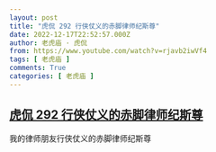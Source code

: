 ```yaml
---
layout: post
title: "虎侃 292 行侠仗义的赤脚律师纪斯尊"
date: 2022-12-17T22:52:57.000Z
author: 老虎庙 · 虎侃
from: https://www.youtube.com/watch?v=rjavb2iwVf4
tags: [ 老虎庙 ]
comments: True
categories: [ 老虎庙 ]
---
```

<!--1671317577000-->
[虎侃 292 行侠仗义的赤脚律师纪斯尊](https://www.youtube.com/watch?v=rjavb2iwVf4)
------

<div>
我的律师朋友行侠仗义的赤脚律师纪斯尊
</div>
